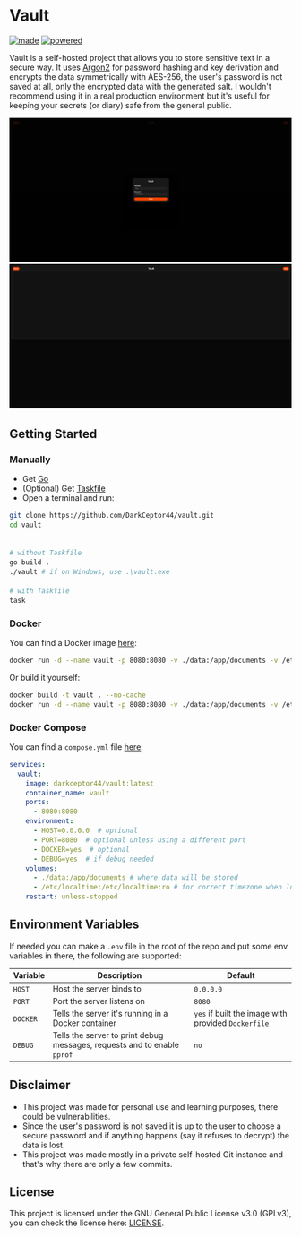 # Vault

[![made](https://forthebadge.com/images/badges/made-with-go.svg)](https://forthebadge.com)
[![powered](https://forthebadge.com/images/badges/powered-by-black-magic.svg)](https://forthebadge.com)

Vault is a self-hosted project that allows you to store sensitive text in a secure way. It uses [Argon2](https://en.wikipedia.org/wiki/Argon2) for password hashing and key derivation and encrypts the data symmetrically with AES-256, the user's password is not saved at all, only the encrypted data with the generated salt. I wouldn't recommend using it in a real production environment but it's useful for keeping your secrets (or diary) safe from the general public.

![screen1](images/screen1.png)
![screen2](images/screen2.png)

## Getting Started

### Manually

- Get [Go](https://go.dev/dl/)
- (Optional) Get [Taskfile](https://taskfile.dev)
- Open a terminal and run:

```bash
git clone https://github.com/DarkCeptor44/vault.git
cd vault


# without Taskfile
go build .
./vault # if on Windows, use .\vault.exe

# with Taskfile
task
```

### Docker

You can find a Docker image [here](https://hub.docker.com/r/darkceptor44/vault):

```bash
docker run -d --name vault -p 8080:8080 -v ./data:/app/documents -v /etc/localtime:/etc/localtime:ro --restart unless-stopped darkceptor44/vault
```

Or build it yourself:

```bash
docker build -t vault . --no-cache
docker run -d --name vault -p 8080:8080 -v ./data:/app/documents -v /etc/localtime:/etc/localtime:ro --restart unless-stopped vault
```

### Docker Compose

You can find a `compose.yml` file [here](compose.yml):

```yaml
services:
  vault:
    image: darkceptor44/vault:latest
    container_name: vault
    ports:
      - 8080:8080
    environment:
      - HOST=0.0.0.0  # optional
      - PORT=8080  # optional unless using a different port
      - DOCKER=yes  # optional
      - DEBUG=yes  # if debug needed
    volumes:
      - ./data:/app/documents # where data will be stored
      - /etc/localtime:/etc/localtime:ro # for correct timezone when logging
    restart: unless-stopped
```

## Environment Variables

If needed you can make a `.env` file in the root of the repo and put some env variables in there, the following are supported:

| Variable | Description | Default |
|----------|-------------|---------|
| `HOST` | Host the server binds to | `0.0.0.0` |
| `PORT` | Port the server listens on | `8080` |
| `DOCKER` | Tells the server it's running in a Docker container | `yes` if built the image with provided `Dockerfile` |
| `DEBUG` | Tells the server to print debug messages, requests and to enable `pprof` | `no` |

## Disclaimer

- This project was made for personal use and learning purposes, there could be vulnerabilities.
- Since the user's password is not saved it is up to the user to choose a secure password and if anything happens (say it refuses to decrypt) the data is lost.
- This project was made mostly in a private self-hosted Git instance and that's why there are only a few commits.

## License

This project is licensed under the GNU General Public License v3.0 (GPLv3), you can check the license here: [LICENSE](LICENSE).
